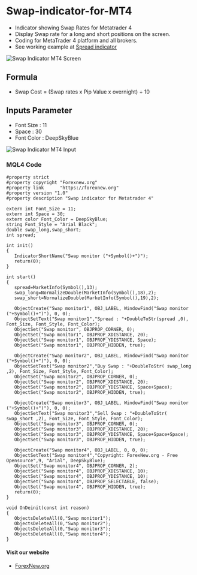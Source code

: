 # Swap-indicator-for-MT4
- Indicator showing Swap Rates for Metatrader 4
- Display Swap rate for a long and short positions on the screen.
- Coding for MetaTrader 4 platform and all brokers.
- See working example at [Spread indicator](https://forexnew.org/คลังความรู้/swap-free/#indicator)
 
![Swap Indicator MT4 Screen](https://forexnew.org/Download/Swap-Indicator.png)

## Formula
- Swap Cost = (Swap rates x Pip Value x overnight) ÷ 10

## Inputs Parameter
- Font Size : 11
- Space : 30
- Font Color : DeepSkyBlue

![Swap Indicator MT4 Input](https://forexnew.org/Download/Swap-indicator-input.png)

### MQL4 Code

```
#property strict
#property copyright "Forexnew.org"
#property link      "https://forexnew.org"
#property version "1.0"
#property description "Swap indicator for Metatrader 4"

extern int Font_Size = 11;
extern int Space = 30;
extern color Font_Color = DeepSkyBlue;
string Font_Style = "Arial Black";
double swap_long,swap_short;
int spread;

int init()
{
   IndicatorShortName("Swap monitor ("+Symbol()+")");
   return(0);
}

int start()
{
   spread=MarketInfo(Symbol(),13);
   swap_long=NormalizeDouble(MarketInfo(Symbol(),18),2);
   swap_short=NormalizeDouble(MarketInfo(Symbol(),19),2);

   ObjectCreate("Swap monitor1", OBJ_LABEL, WindowFind("Swap monitor ("+Symbol()+")"), 0, 0);
   ObjectSetText("Swap monitor1","Spread : "+DoubleToStr(spread ,0), Font_Size, Font_Style, Font_Color);
   ObjectSet("Swap monitor", OBJPROP_CORNER, 0);
   ObjectSet("Swap monitor1", OBJPROP_XDISTANCE, 20);
   ObjectSet("Swap monitor1", OBJPROP_YDISTANCE, Space);
   ObjectSet("Swap monitor1", OBJPROP_HIDDEN, true);

   ObjectCreate("Swap monitor2", OBJ_LABEL, WindowFind("Swap monitor ("+Symbol()+")"), 0, 0);
   ObjectSetText("Swap monitor2","Buy Swap : "+DoubleToStr( swap_long ,2), Font_Size, Font_Style, Font_Color);
   ObjectSet("Swap monitor2", OBJPROP_CORNER, 0);
   ObjectSet("Swap monitor2", OBJPROP_XDISTANCE, 20);
   ObjectSet("Swap monitor2", OBJPROP_YDISTANCE, Space+Space);
   ObjectSet("Swap monitor2", OBJPROP_HIDDEN, true);

   ObjectCreate("Swap monitor3", OBJ_LABEL, WindowFind("Swap monitor ("+Symbol()+")"), 0, 0);
   ObjectSetText("Swap monitor3","Sell Swap : "+DoubleToStr( swap_short ,2), Font_Size, Font_Style, Font_Color);
   ObjectSet("Swap monitor3", OBJPROP_CORNER, 0);
   ObjectSet("Swap monitor3", OBJPROP_XDISTANCE, 20);
   ObjectSet("Swap monitor3", OBJPROP_YDISTANCE, Space+Space+Space);
   ObjectSet("Swap monitor3", OBJPROP_HIDDEN, true);
   
   ObjectCreate("Swap monitor4", OBJ_LABEL, 0, 0, 0);
   ObjectSetText("Swap monitor4","Copyright: ForexNew.org - Free Opensource",9, "Arial", DeepSkyBlue);
   ObjectSet("Swap monitor4", OBJPROP_CORNER, 2);
   ObjectSet("Swap monitor4", OBJPROP_XDISTANCE, 10);
   ObjectSet("Swap monitor4", OBJPROP_YDISTANCE, 10);
   ObjectSet("Swap monitor4", OBJPROP_SELECTABLE, false);
   ObjectSet("Swap monitor4", OBJPROP_HIDDEN, true);
   return(0);
}

void OnDeinit(const int reason)
{
   ObjectsDeleteAll(0,"Swap monitor1");
   ObjectsDeleteAll(0,"Swap monitor2");
   ObjectsDeleteAll(0,"Swap monitor3");
   ObjectsDeleteAll(0,"Swap monitor4");
}
```
#### Visit our website
- [ForexNew.org](https://forexnew.org/)
